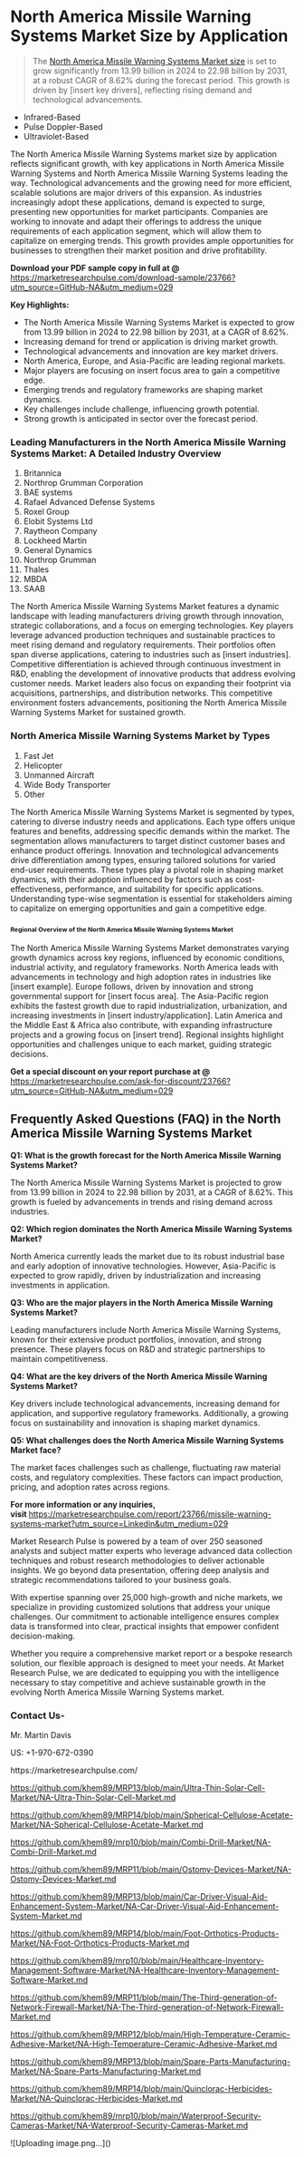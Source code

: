 <h1>North America Missile Warning Systems Market&nbsp;Size by Application</h1><blockquote><p>The <a href="https://marketresearchpulse.com/download-sample/23766?utm_source=GitHub-NA&amp;utm_medium=029">North America Missile Warning Systems Market size</a> is set to grow significantly from 13.99 billion in 2024 to 22.98 billion by 2031, at a robust CAGR of 8.62% during the forecast period. This growth is driven by [insert key drivers], reflecting rising demand and technological advancements.</p></blockquote><ul><li>Infrared-Based<li> Pulse Doppler-Based<li> Ultraviolet-Based</li></ul><p>The North America Missile Warning Systems market size by application reflects significant growth, with key applications in North America Missile Warning Systems and North America Missile Warning Systems leading the way. Technological advancements and the growing need for more efficient, scalable solutions are major drivers of this expansion. As industries increasingly adopt these applications, demand is expected to surge, presenting new opportunities for market participants. Companies are working to innovate and adapt their offerings to address the unique requirements of each application segment, which will allow them to capitalize on emerging trends. This growth provides ample opportunities for businesses to strengthen their market position and drive profitability.</p><p><strong>Download your PDF sample copy in full at @ </strong><a href="https://marketresearchpulse.com/download-sample/23766?utm_source=GitHub-NA&amp;utm_medium=029">https://marketresearchpulse.com/download-sample/23766?utm_source=GitHub-NA&amp;utm_medium=029</a></p><p><strong>Key Highlights: </strong></p><ul><li>The North America Missile Warning Systems Market is expected to grow from 13.99 billion in 2024 to 22.98 billion by 2031, at a CAGR of 8.62%.</li><li>Increasing demand for trend or application is driving market growth.</li><li>Technological advancements and innovation are key market drivers.</li><li>North America, Europe, and Asia-Pacific are leading regional markets.</li><li>Major players are focusing on insert focus area to gain a competitive edge.</li><li>Emerging trends and regulatory frameworks are shaping market dynamics.</li><li>Key challenges include challenge, influencing growth potential.</li><li>Strong growth is anticipated in sector over the forecast period.</li></ul><h3>Leading Manufacturers in the North America Missile Warning Systems Market: A Detailed Industry Overview</h3><ol><li>Britannica</li><li>Northrop Grumman Corporation</li><li>BAE systems</li><li>Rafael Advanced Defense Systems</li><li>Roxel Group</li><li>Elobit Systems Ltd</li><li>Raytheon Company</li><li>Lockheed Martin</li><li>General Dynamics</li><li>Northrop Grumman</li><li>Thales</li><li>MBDA</li><li>SAAB</li></ol><div class="flex max-w-full flex-col flex-grow"><div class="min-h-8 text-message flex w-full flex-col items-end gap-2 whitespace-normal break-words [.text-message+&amp;]:mt-5" dir="auto" data-message-author-role="assistant" data-message-id="fd8432e4-4910-450d-b182-61b7bfb0a01f" data-message-model-slug="gpt-4o"><div class="flex w-full flex-col gap-1 empty:hidden first:pt-[3px]"><div class="markdown prose w-full break-words dark:prose-invert light"><p>The North America Missile Warning Systems Market features a dynamic landscape with leading manufacturers driving growth through innovation, strategic collaborations, and a focus on emerging technologies. Key players leverage advanced production techniques and sustainable practices to meet rising demand and regulatory requirements. Their portfolios often span diverse applications, catering to industries such as [insert industries]. Competitive differentiation is achieved through continuous investment in R&amp;D, enabling the development of innovative products that address evolving customer needs. Market leaders also focus on expanding their footprint via acquisitions, partnerships, and distribution networks. This competitive environment fosters advancements, positioning the North America Missile Warning Systems Market for sustained growth.</p></div></div></div></div><h3>North America Missile Warning Systems Market by Types</h3><ol><li>Fast Jet<li> Helicopter<li> Unmanned Aircraft<li> Wide Body Transporter<li> Other</li></ol><div class="flex max-w-full flex-col flex-grow"><div class="min-h-8 text-message flex w-full flex-col items-end gap-2 whitespace-normal break-words [.text-message+&amp;]:mt-5" dir="auto" data-message-author-role="assistant" data-message-id="084470be-0bb7-4664-bddf-5156b4f41249" data-message-model-slug="gpt-4o-mini"><div class="flex w-full flex-col gap-1 empty:hidden first:pt-[3px]"><div class="markdown prose w-full break-words dark:prose-invert light"><p>The North America Missile Warning Systems Market is segmented by types, catering to diverse industry needs and applications. Each type offers unique features and benefits, addressing specific demands within the market. The segmentation allows manufacturers to target distinct customer bases and enhance product offerings. Innovation and technological advancements drive differentiation among types, ensuring tailored solutions for varied end-user requirements. These types play a pivotal role in shaping market dynamics, with their adoption influenced by factors such as cost-effectiveness, performance, and suitability for specific applications. Understanding type-wise segmentation is essential for stakeholders aiming to capitalize on emerging opportunities and gain a competitive edge.</p></div></div></div></div><h3><span style="font-size: 11px;">Regional Overview of the North America Missile Warning Systems Market</span></h3><div class="flex max-w-full flex-col flex-grow"><div class="min-h-8 text-message flex w-full flex-col items-end gap-2 whitespace-normal break-words [.text-message+&amp;]:mt-5" dir="auto" data-message-author-role="assistant" data-message-id="e9038762-ce64-4e30-91c9-9bd413514231" data-message-model-slug="gpt-4o-mini"><div class="flex w-full flex-col gap-1 empty:hidden first:pt-[3px]"><div class="markdown prose w-full break-words dark:prose-invert light"><p>The North America Missile Warning Systems Market demonstrates varying growth dynamics across key regions, influenced by economic conditions, industrial activity, and regulatory frameworks. North America leads with advancements in technology and high adoption rates in industries like [insert example]. Europe follows, driven by innovation and strong governmental support for [insert focus area]. The Asia-Pacific region exhibits the fastest growth due to rapid industrialization, urbanization, and increasing investments in [insert industry/application]. Latin America and the Middle East &amp; Africa also contribute, with expanding infrastructure projects and a growing focus on [insert trend]. Regional insights highlight opportunities and challenges unique to each market, guiding strategic decisions.</p></div></div></div></div><p><strong>Get a special discount on your report purchase at @ </strong><a href="https://marketresearchpulse.com/ask-for-discount/23766?utm_source=GitHub-NA&amp;utm_medium=029">https://marketresearchpulse.com/ask-for-discount/23766?utm_source=GitHub-NA&amp;utm_medium=029</a></p><h2>Frequently Asked Questions (FAQ) in the North America Missile Warning Systems Market</h2><p><strong>Q1: What is the growth forecast for the North America Missile Warning Systems Market?</strong></p><p>The North America Missile Warning Systems Market is projected to grow from 13.99 billion in 2024 to 22.98 billion by 2031, at a CAGR of 8.62%. This growth is fueled by advancements in trends and rising demand across industries.</p><p><strong>Q2: Which region dominates the North America Missile Warning Systems Market?</strong></p><p>North America currently leads the market due to its robust industrial base and early adoption of innovative technologies. However, Asia-Pacific is expected to grow rapidly, driven by industrialization and increasing investments in application.</p><p><strong>Q3: Who are the major players in the North America Missile Warning Systems Market?</strong></p><p>Leading manufacturers include North America Missile Warning Systems, known for their extensive product portfolios, innovation, and strong presence. These players focus on R&amp;D and strategic partnerships to maintain competitiveness.</p><p><strong>Q4: What are the key drivers of the North America Missile Warning Systems Market?</strong></p><p>Key drivers include technological advancements, increasing demand for application, and supportive regulatory frameworks. Additionally, a growing focus on sustainability and innovation is shaping market dynamics.</p><p><strong>Q5: What challenges does the North America Missile Warning Systems Market face?</strong></p><p>The market faces challenges such as challenge, fluctuating raw material costs, and regulatory complexities. These factors can impact production, pricing, and adoption rates across regions.</p><p><strong>For more information or any inquiries, visit&nbsp;</strong><a href="https://marketresearchpulse.com/report/23766/missile-warning-systems-market?utm_source=Linkedin&utm_medium=029">https://marketresearchpulse.com/report/23766/missile-warning-systems-market?utm_source=Linkedin&utm_medium=029</a></p><p>Market Research Pulse is powered by a team of over 250 seasoned analysts and subject matter experts who leverage advanced data collection techniques and robust research methodologies to deliver actionable insights. We go beyond data presentation, offering deep analysis and strategic recommendations tailored to your business goals.</p><p>With expertise spanning over 25,000 high-growth and niche markets, we specialize in providing customized solutions that address your unique challenges. Our commitment to actionable intelligence ensures complex data is transformed into clear, practical insights that empower confident decision-making.</p><p>Whether you require a comprehensive market report or a bespoke research solution, our flexible approach is designed to meet your needs. At Market Research Pulse, we are dedicated to equipping you with the intelligence necessary to stay competitive and achieve sustainable growth in the evolving North America Missile Warning Systems market.</p><h3><strong>Contact Us-</strong></h3><p>Mr. Martin Davis</p><p>US: +1-970-672-0390</p><p>https://marketresearchpulse.com/</p><p><a href="https://github.com/khem89/MRP13/blob/main/Ultra-Thin-Solar-Cell-Market/NA-Ultra-Thin-Solar-Cell-Market.md">https://github.com/khem89/MRP13/blob/main/Ultra-Thin-Solar-Cell-Market/NA-Ultra-Thin-Solar-Cell-Market.md</a></p><p><a href="https://github.com/khem89/MRP14/blob/main/Spherical-Cellulose-Acetate-Market/NA-Spherical-Cellulose-Acetate-Market.md">https://github.com/khem89/MRP14/blob/main/Spherical-Cellulose-Acetate-Market/NA-Spherical-Cellulose-Acetate-Market.md</a></p><p><a href="https://github.com/khem89/mrp10/blob/main/Combi-Drill-Market/NA-Combi-Drill-Market.md">https://github.com/khem89/mrp10/blob/main/Combi-Drill-Market/NA-Combi-Drill-Market.md</a></p><p><a href="https://github.com/khem89/MRP11/blob/main/Ostomy-Devices-Market/NA-Ostomy-Devices-Market.md">https://github.com/khem89/MRP11/blob/main/Ostomy-Devices-Market/NA-Ostomy-Devices-Market.md</a></p><p><a href="https://github.com/khem89/MRP13/blob/main/Car-Driver-Visual-Aid-Enhancement-System-Market/NA-Car-Driver-Visual-Aid-Enhancement-System-Market.md">https://github.com/khem89/MRP13/blob/main/Car-Driver-Visual-Aid-Enhancement-System-Market/NA-Car-Driver-Visual-Aid-Enhancement-System-Market.md</a></p><p><a href="https://github.com/khem89/MRP14/blob/main/Foot-Orthotics-Products-Market/NA-Foot-Orthotics-Products-Market.md">https://github.com/khem89/MRP14/blob/main/Foot-Orthotics-Products-Market/NA-Foot-Orthotics-Products-Market.md</a></p><p><a href="https://github.com/khem89/mrp10/blob/main/Healthcare-Inventory-Management-Software-Market/NA-Healthcare-Inventory-Management-Software-Market.md">https://github.com/khem89/mrp10/blob/main/Healthcare-Inventory-Management-Software-Market/NA-Healthcare-Inventory-Management-Software-Market.md</a></p><p><a href="https://github.com/khem89/MRP11/blob/main/The-Third-generation-of-Network-Firewall-Market/NA-The-Third-generation-of-Network-Firewall-Market.md">https://github.com/khem89/MRP11/blob/main/The-Third-generation-of-Network-Firewall-Market/NA-The-Third-generation-of-Network-Firewall-Market.md</a></p><p><a href="https://github.com/khem89/MRP12/blob/main/High-Temperature-Ceramic-Adhesive-Market/NA-High-Temperature-Ceramic-Adhesive-Market.md">https://github.com/khem89/MRP12/blob/main/High-Temperature-Ceramic-Adhesive-Market/NA-High-Temperature-Ceramic-Adhesive-Market.md</a></p><p><a href="https://github.com/khem89/MRP13/blob/main/Spare-Parts-Manufacturing-Market/NA-Spare-Parts-Manufacturing-Market.md">https://github.com/khem89/MRP13/blob/main/Spare-Parts-Manufacturing-Market/NA-Spare-Parts-Manufacturing-Market.md</a></p><p><a href="https://github.com/khem89/MRP14/blob/main/Quinclorac-Herbicides-Market/NA-Quinclorac-Herbicides-Market.md">https://github.com/khem89/MRP14/blob/main/Quinclorac-Herbicides-Market/NA-Quinclorac-Herbicides-Market.md</a></p><p><a href="https://github.com/khem89/mrp10/blob/main/Waterproof-Security-Cameras-Market/NA-Waterproof-Security-Cameras-Market.md">https://github.com/khem89/mrp10/blob/main/Waterproof-Security-Cameras-Market/NA-Waterproof-Security-Cameras-Market.md</a></p>
![Uploading image.png…]()
